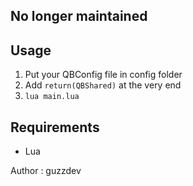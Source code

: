 ## No longer maintained

## Usage
1. Put your QBConfig file in config folder
2. Add `return(QBShared)` at the very end
3. `lua main.lua`

## Requirements
- Lua

Author : guzzdev

